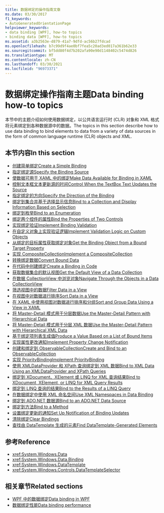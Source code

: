 ```yaml
---
title: 数据绑定的操作指南文章
ms.date: 03/30/2017
f1_keywords:
- AutoGeneratedOrientationPage
helpviewer_keywords:
- data binding [WPF], how-to topics
- binding data [WPF], how-to topics
ms.assetid: a3b2563e-d879-41a7-9dfd-ac56b27fdcad
ms.openlocfilehash: b7c99d9f4ae0bf7fea5c20ad3ed017a361b62e33
ms.sourcegitcommit: bf5dd80f4d7b202afa90e90d1148402c5474d826
ms.translationtype: MT
ms.contentlocale: zh-CN
ms.lasthandoff: 03/30/2021
ms.locfileid: "96973371"
---
```

# <a name="data-binding-how-to-topics"></a><span data-ttu-id="bdaf5-102">数据绑定操作指南主题</span><span class="sxs-lookup"><span data-stu-id="bdaf5-102">Data binding how-to topics</span></span>

<span data-ttu-id="bdaf5-103">本节中的主题介绍如何使用数据绑定，以公共语言运行时 (CLR) 对象和 XML 格式将元素绑定到各种数据源中的数据。</span><span class="sxs-lookup"><span data-stu-id="bdaf5-103">The topics in this section describe how to use data binding to bind elements to data from a variety of data sources in the form of common language runtime (CLR) objects and XML.</span></span>

## <a name="in-this-section"></a><span data-ttu-id="bdaf5-104">本节内容</span><span class="sxs-lookup"><span data-stu-id="bdaf5-104">In this section</span></span>

- [<span data-ttu-id="bdaf5-105">创建简单绑定</span><span class="sxs-lookup"><span data-stu-id="bdaf5-105">Create a Simple Binding</span></span>](how-to-create-a-simple-binding.md)
- [<span data-ttu-id="bdaf5-106">指定绑定源</span><span class="sxs-lookup"><span data-stu-id="bdaf5-106">Specify the Binding Source</span></span>](how-to-specify-the-binding-source.md)
- [<span data-ttu-id="bdaf5-107">使数据可用于 XAML 中的绑定</span><span class="sxs-lookup"><span data-stu-id="bdaf5-107">Make Data Available for Binding in XAML</span></span>](how-to-make-data-available-for-binding-in-xaml.md)
- [<span data-ttu-id="bdaf5-108">控制文本框文本更新源的时间</span><span class="sxs-lookup"><span data-stu-id="bdaf5-108">Control When the TextBox Text Updates the Source</span></span>](how-to-control-when-the-textbox-text-updates-the-source.md)
- [<span data-ttu-id="bdaf5-109">指定绑定的方向</span><span class="sxs-lookup"><span data-stu-id="bdaf5-109">Specify the Direction of the Binding</span></span>](how-to-specify-the-direction-of-the-binding.md)
- [<span data-ttu-id="bdaf5-110">绑定到集合并基于选择显示信息</span><span class="sxs-lookup"><span data-stu-id="bdaf5-110">Bind to a Collection and Display Information Based on Selection</span></span>](how-to-bind-to-a-collection-and-display-information-based-on-selection.md)
- [<span data-ttu-id="bdaf5-111">绑定到枚举</span><span class="sxs-lookup"><span data-stu-id="bdaf5-111">Bind to an Enumeration</span></span>](how-to-bind-to-an-enumeration.md)
- [<span data-ttu-id="bdaf5-112">绑定两个控件的属性</span><span class="sxs-lookup"><span data-stu-id="bdaf5-112">Bind the Properties of Two Controls</span></span>](how-to-bind-the-properties-of-two-controls.md)
- [<span data-ttu-id="bdaf5-113">实现绑定验证</span><span class="sxs-lookup"><span data-stu-id="bdaf5-113">Implement Binding Validation</span></span>](how-to-implement-binding-validation.md)
- [<span data-ttu-id="bdaf5-114">在自定义对象上实现验证逻辑</span><span class="sxs-lookup"><span data-stu-id="bdaf5-114">Implement Validation Logic on Custom Objects</span></span>](how-to-implement-validation-logic-on-custom-objects.md)
- [<span data-ttu-id="bdaf5-115">从绑定的目标属性获取绑定对象</span><span class="sxs-lookup"><span data-stu-id="bdaf5-115">Get the Binding Object from a Bound Target Property</span></span>](how-to-get-the-binding-object-from-a-bound-target-property.md)
- [<span data-ttu-id="bdaf5-116">实现 CompositeCollection</span><span class="sxs-lookup"><span data-stu-id="bdaf5-116">Implement a CompositeCollection</span></span>](how-to-implement-a-compositecollection.md)
- [<span data-ttu-id="bdaf5-117">转换绑定数据</span><span class="sxs-lookup"><span data-stu-id="bdaf5-117">Convert Bound Data</span></span>](how-to-convert-bound-data.md)
- [<span data-ttu-id="bdaf5-118">在代码中创建绑定</span><span class="sxs-lookup"><span data-stu-id="bdaf5-118">Create a Binding in Code</span></span>](how-to-create-a-binding-in-code.md)
- [<span data-ttu-id="bdaf5-119">获取数据集合的默认视图</span><span class="sxs-lookup"><span data-stu-id="bdaf5-119">Get the Default View of a Data Collection</span></span>](how-to-get-the-default-view-of-a-data-collection.md)
- [<span data-ttu-id="bdaf5-120">在数据 CollectionView 中浏览对象</span><span class="sxs-lookup"><span data-stu-id="bdaf5-120">Navigate Through the Objects in a Data CollectionView</span></span>](how-to-navigate-through-the-objects-in-a-data-collectionview.md)
- [<span data-ttu-id="bdaf5-121">筛选视图中的数据</span><span class="sxs-lookup"><span data-stu-id="bdaf5-121">Filter Data in a View</span></span>](how-to-filter-data-in-a-view.md)
- [<span data-ttu-id="bdaf5-122">在视图中对数据进行排序</span><span class="sxs-lookup"><span data-stu-id="bdaf5-122">Sort Data in a View</span></span>](how-to-sort-data-in-a-view.md)
- [<span data-ttu-id="bdaf5-123">在 XAML 中使用视图对数据进行排序和分组</span><span class="sxs-lookup"><span data-stu-id="bdaf5-123">Sort and Group Data Using a View in XAML</span></span>](how-to-sort-and-group-data-using-a-view-in-xaml.md)
- [<span data-ttu-id="bdaf5-124">将 Master-Detail 模式用于分层数据</span><span class="sxs-lookup"><span data-stu-id="bdaf5-124">Use the Master-Detail Pattern with Hierarchical Data</span></span>](how-to-use-the-master-detail-pattern-with-hierarchical-data.md)
- [<span data-ttu-id="bdaf5-125">将 Master-Detail 模式用于分层 XML 数据</span><span class="sxs-lookup"><span data-stu-id="bdaf5-125">Use the Master-Detail Pattern with Hierarchical XML Data</span></span>](how-to-use-the-master-detail-pattern-with-hierarchical-xml-data.md)
- [<span data-ttu-id="bdaf5-126">基于绑定项列表生成值</span><span class="sxs-lookup"><span data-stu-id="bdaf5-126">Produce a Value Based on a List of Bound Items</span></span>](how-to-produce-a-value-based-on-a-list-of-bound-items.md)
- [<span data-ttu-id="bdaf5-127">实现属性更改通知</span><span class="sxs-lookup"><span data-stu-id="bdaf5-127">Implement Property Change Notification</span></span>](how-to-implement-property-change-notification.md)
- [<span data-ttu-id="bdaf5-128">创建和绑定到 ObservableCollection</span><span class="sxs-lookup"><span data-stu-id="bdaf5-128">Create and Bind to an ObservableCollection</span></span>](how-to-create-and-bind-to-an-observablecollection.md)
- [<span data-ttu-id="bdaf5-129">实现 PriorityBinding</span><span class="sxs-lookup"><span data-stu-id="bdaf5-129">Implement PriorityBinding</span></span>](how-to-implement-prioritybinding.md)
- [<span data-ttu-id="bdaf5-130">使用 XMLDataProvider 和 XPath 查询绑定到 XML 数据</span><span class="sxs-lookup"><span data-stu-id="bdaf5-130">Bind to XML Data Using an XMLDataProvider and XPath Queries</span></span>](how-to-bind-to-xml-data-using-an-xmldataprovider-and-xpath-queries.md)
- [<span data-ttu-id="bdaf5-131">绑定到 XDocument、XElement 或 LINQ for XML 查询结果</span><span class="sxs-lookup"><span data-stu-id="bdaf5-131">Bind to XDocument, XElement, or LINQ for XML Query Results</span></span>](how-to-bind-to-xdocument-xelement-or-linq-for-xml-query-results.md)
- [<span data-ttu-id="bdaf5-132">绑定到 LINQ 查询的结果</span><span class="sxs-lookup"><span data-stu-id="bdaf5-132">Bind to the Results of a LINQ Query</span></span>](how-to-bind-to-the-results-of-a-linq-query.md)
- [<span data-ttu-id="bdaf5-133">在数据绑定中使用 XML 命名空间</span><span class="sxs-lookup"><span data-stu-id="bdaf5-133">Use XML Namespaces in Data Binding</span></span>](how-to-use-xml-namespaces-in-data-binding.md)
- [<span data-ttu-id="bdaf5-134">绑定到 ADO.NET 数据源</span><span class="sxs-lookup"><span data-stu-id="bdaf5-134">Bind to an ADO.NET Data Source</span></span>](how-to-bind-to-an-ado-net-data-source.md)
- [<span data-ttu-id="bdaf5-135">绑定到方法</span><span class="sxs-lookup"><span data-stu-id="bdaf5-135">Bind to a Method</span></span>](how-to-bind-to-a-method.md)
- [<span data-ttu-id="bdaf5-136">设置绑定更新的通知</span><span class="sxs-lookup"><span data-stu-id="bdaf5-136">Set Up Notification of Binding Updates</span></span>](how-to-set-up-notification-of-binding-updates.md)
- [<span data-ttu-id="bdaf5-137">清除绑定</span><span class="sxs-lookup"><span data-stu-id="bdaf5-137">Clear Bindings</span></span>](how-to-clear-bindings.md)
- [<span data-ttu-id="bdaf5-138">查找由 DataTemplate 生成的元素</span><span class="sxs-lookup"><span data-stu-id="bdaf5-138">Find DataTemplate-Generated Elements</span></span>](how-to-find-datatemplate-generated-elements.md)

## <a name="reference"></a><span data-ttu-id="bdaf5-139">参考</span><span class="sxs-lookup"><span data-stu-id="bdaf5-139">Reference</span></span>

- <xref:System.Windows.Data>
- <xref:System.Windows.Data.Binding>
- <xref:System.Windows.DataTemplate>
- <xref:System.Windows.Controls.DataTemplateSelector>

## <a name="related-sections"></a><span data-ttu-id="bdaf5-140">相关章节</span><span class="sxs-lookup"><span data-stu-id="bdaf5-140">Related sections</span></span>

- [<span data-ttu-id="bdaf5-141">WPF 中的数据绑定</span><span class="sxs-lookup"><span data-stu-id="bdaf5-141">Data binding in WPF</span></span>](/dotnet/desktop-wpf/data/data-binding-overview)
- [<span data-ttu-id="bdaf5-142">数据绑定性能</span><span class="sxs-lookup"><span data-stu-id="bdaf5-142">Data binding performance</span></span>](../advanced/optimizing-performance-data-binding.md)
